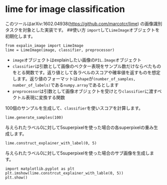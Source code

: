 # lime for image classification
このツールはarXiv:1602.04938(https://github.com/marcotcr/lime) の画像識別タスクを対象とした実装です。
##使い方
`import`して`LimeImage`オブジェクトを初期化します。

    from expalin_image import LimeImage
    lime = LimeImage(image, classifier, preprocessor)

* `image`オブジェクトはexplainしたい画像の`PIL.Image`オブジェクト
* `classifier`は引数として画像のベクター表現をサンプル数だけならべたものをとる関数です。返り値として各ラベルのスコアや確率値を返すものを想定します。返り値のフォーマットは`shape`が`(number_of_samples, number_of_labels)`である`numpy.array`であるとします
* `preprocessor`は引数として画像オブジェクトを受けとり`classifier`に渡すベクトル表現に変換する関数

100個のサンプルを生成して、`classifier`を使いスコアを計算します。

    lime.generate_samples(100)

与えられたラベル0に対して5superpixelを使った場合の各superpixelの重み生成します。

    lime.construct_explainer_with_label(0, 5)
    
与えられたラベル0に対して5superpixelを使った場合のサブ画像を生成します。

    import matplotlib.pyplot as plt
    plt.imshow(lime.constrcut_explainer_with_lable(0, 5))
    plt.show()



